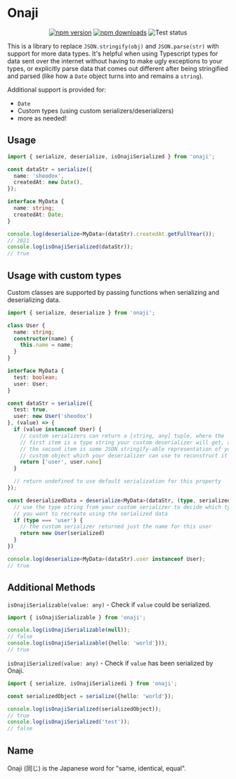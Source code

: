 # Onaji

<p align="center">
  <a href="https://www.npmjs.com/package/onaji"><img alt="npm version" src="https://img.shields.io/npm/v/onaji"></a>
  <a href="https://www.npmjs.com/package/onaji"><img alt="npm downloads" src="https://img.shields.io/npm/dw/onaji"></a>
  <img alt="Test status" src="https://github.com/sheodox/onaji/actions/workflows/node.js.yml/badge.svg">
</p>

This is a library to replace `JSON.stringify(obj)` and `JSON.parse(str)` with support for more data types. It's helpful when using Typescript types for data sent over the internet without having to make ugly exceptions to your types, or explicitly parse data that comes out different after being stringified and parsed (like how a `Date` object turns into and remains a `string`).

Additional support is provided for:

- `Date`
- Custom types (using custom serializers/deserializers)
- more as needed!

## Usage

```typescript
import { serialize, deserialize, isOnajiSerialized } from 'onaji';

const dataStr = serialize({
  name: 'sheodox',
  createdAt: new Date(),
});

interface MyData {
  name: string;
  createdAt: Date;
}

console.log(deserialize<MyData>(dataStr).createdAt.getFullYear());
// 2021
console.log(isOnajiSerialized(dataStr));
// true
```

## Usage with custom types

Custom classes are supported by passing functions when serializing and deserializing data.

```typescript
import { serialize, deserialize } from 'onaji';

class User {
  name: string;
  constructor(name) {
    this.name = name;
  }
}

interface MyData {
  test: boolean;
  user: User;
}

const dataStr = serialize({
  test: true,
  user: new User('sheodox')
}, (value) => {
  if (value instanceof User) {
    // custom serializers can return a [string, any] tuple, where the
    // first item is a type string your custom deserializer will get, and
    // the second item is some JSON stringify-able representation of your
    // custom object which your deserializer can use to reconstruct it
    return ['user', user.name]
  }

  // return undefined to use default serialization for this property
});

const deserializedData = deserialize<MyData>(dataStr, (type, serialized) => {
  // use the type string from your custom serializer to decide which type of object
  // you want to recreate using the serialized data
  if (type === 'user') {
    // the custom serializer returned just the name for this user
    return new User(serialized)
  }
})

console.log(deserialize<MyData>(dataStr).user instanceof User);
// true
```

## Additional Methods

`isOnajiSerializable(value: any)` - Check if `value` could be serialized.

```typescript
import { isOnajiSerializable } from 'onaji';

console.log(isOnajiSerializable(null));
// false
console.log(isOnajiSerializable({hello: 'world'}));
// true
```

`isOnajiSerialized(value: any)` - Check if `value` has been serialized by Onaji.

```typescript
import { serialize, isOnajiSerializedi } from 'onaji';

const serializedObject = serialize({hello: 'world'});

console.log(isOnajiSerialized(serializedObject));
// true
console.log(isOnajiSerialized('test'));
// false
```

## Name

Onaji (同じ) is the Japanese word for "same, identical, equal".
